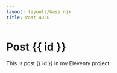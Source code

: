 ```yaml
---
layout: layouts/base.njk
title: Post 4036
---
```


# Post {{ id }}

This is post {{ id }} in my Eleventy project.
